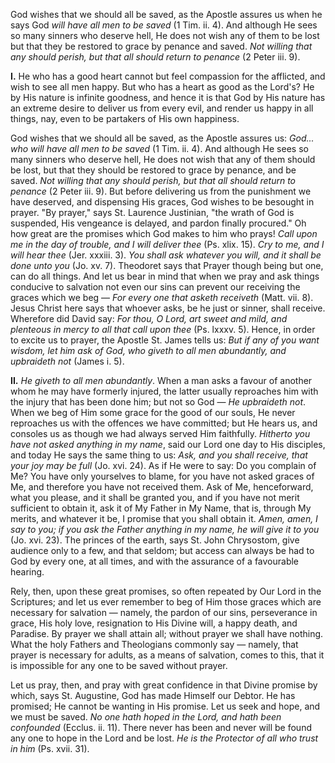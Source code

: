 
God wishes that we should all be saved, as the Apostle assures us when he says God *will have all men to be saved* (1 Tim. ii. 4). And although He sees so many sinners who deserve hell, He does not wish any of them to be lost but that they be restored to grace by penance and saved. *Not willing that any should perish, but that all should return to penance* (2 Peter iii. 9).

**I\.** He who has a good heart cannot but feel compassion for the afflicted, and wish to see all men happy. But who has a heart as good as the Lord\'s? He by His nature is infinite goodness, and hence it is that God by His nature has an extreme desire to deliver us from every evil, and render us happy in all things, nay, even to be partakers of His own happiness.

God wishes that we should all be saved, as the Apostle assures us: *God... who will have all men to be saved* (1 Tim. ii. 4). And although He sees so many sinners who deserve hell, He does not wish that any of them should be lost, but that they should be restored to grace by penance, and be saved. *Not willing that any should perish, but that all should return to penance* (2 Peter iii. 9). But before delivering us from the punishment we have deserved, and dispensing His graces, God wishes to be besought in prayer. \"By prayer,\" says St. Laurence Justinian, \"the wrath of God is suspended, His vengeance is delayed, and pardon finally procured.\" Oh how great are the promises which God makes to him who prays! *Call upon me in the day of trouble, and I will deliver thee* (Ps. xlix. 15). *Cry to me, and I will hear thee* (Jer. xxxiii. 3). *You shall ask whatever you will, and it shall be done unto you* (Jo. xv. 7). Theodoret says that Prayer though being but one, can do all things. And let us bear in mind that when we pray and ask things conducive to salvation not even our sins can prevent our receiving the graces which we beg — *For every one that asketh receiveth* (Matt. vii. 8). Jesus Christ here says that whoever asks, be he just or sinner, shall receive. Wherefore did David say: *For thou, O Lord, art sweet and mild, and plenteous in mercy to all that call upon thee* (Ps. lxxxv. 5). Hence, in order to excite us to prayer, the Apostle St. James tells us: *But if any of you want wisdom, let him ask of God, who giveth to all men abundantly, and upbraideth not* (James i. 5).

**II\.** *He giveth to all men abundantly*. When a man asks a favour of another whom he may have formerly injured, the latter usually reproaches him with the injury that has been done him; but not so God — *He upbraideth not*. When we beg of Him some grace for the good of our souls, He never reproaches us with the offences we have committed; but He hears us, and consoles us as though we had always served Him faithfully. *Hitherto you have not asked anything in my name*, said our Lord one day to His disciples, and today He says the same thing to us: *Ask, and you shall receive, that your joy may be full* (Jo. xvi. 24). As if He were to say: Do you complain of Me? You have only yourselves to blame, for you have not asked graces of Me, and therefore you have not received them. Ask of Me, henceforward, what you please, and it shall be granted you, and if you have not merit sufficient to obtain it, ask it of My Father in My Name, that is, through My merits, and whatever it be, I promise that you shall obtain it. *Amen, amen, I say to you; if you ask the Father anything in my name, he will give it to you* (Jo. xvi. 23). The princes of the earth, says St. John Chrysostom, give audience only to a few, and that seldom; but access can always be had to God by every one, at all times, and with the assurance of a favourable hearing.

Rely, then, upon these great promises, so often repeated by Our Lord in the Scriptures; and let us ever remember to beg of Him those graces which are necessary for salvation — namely, the pardon of our sins, perseverance in grace, His holy love, resignation to His Divine will, a happy death, and Paradise. By prayer we shall attain all; without prayer we shall have nothing. What the holy Fathers and Theologians commonly say — namely, that prayer is necessary for adults, as a means of salvation, comes to this, that it is impossible for any one to be saved without prayer.

Let us pray, then, and pray with great confidence in that Divine promise by which, says St. Augustine, God has made Himself our Debtor. He has promised; He cannot be wanting in His promise. Let us seek and hope, and we must be saved. *No one hath hoped in the Lord, and hath been confounded* (Ecclus. ii. 11). There never has been and never will be found any one to hope in the Lord and be lost. *He is the Protector of all who trust in him* (Ps. xvii. 31).


